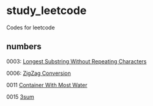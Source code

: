 # study_leetcode
Codes for leetcode

## numbers

0003: [Longest Substring Without Repeating Characters](https://github.com/piecesofreg09/study_leetcode/blob/master/0003_longest_substring_without_repeating_chars.py)

0006: [ZigZag Conversion](https://github.com/piecesofreg09/study_leetcode/blob/master/0006_zigzag_converstion.py)

0011 [Container With Most Water](https://github.com/piecesofreg09/study_leetcode/blob/master/0011_container_with_most_water.py)

0015 [3sum](https://github.com/piecesofreg09/study_leetcode/blob/master/0015_3_sum.py)
